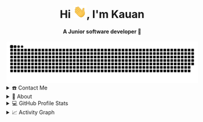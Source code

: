 <div align="center">
<h1 align="center">Hi <img width="35" src="https://github.com/1999AZZAR/1999AZZAR/blob/main/resources/img/waving.gif">, I'm Kauan </h1>
<h4 align="center">A Junior software developer 🧒</h4>
</div>

<div align="center">
  <a href="https://kaugoncalves.github.io/kaugoncalves/">
  <img  src="https://github.com/1999AZZAR/1999AZZAR/blob/main/resources/img/grid-snake.svg"
       alt="snake" /></a>
</div>

<details>
  <summary>☎️ Contact Me</summary>
<div>
  <samp>
    <h2 align="center">😎 You can reach me by:</h2>
    <p align="center">
      <br/>
      <a href="https://www.linkedin.com/in/kauan-gonçalves-3323501b6/" target="blank"><img align="center"
         src="https://img.shields.io/badge/linkedin-%231DA1F2.svg?style=for-the-badge&logo=linkedin&logoColor=white"
         alt="kau" height="30"/></a>
      <a href="https://mailto:kauangoncalves12.ks@gmail.com" target="blank"><img align="center"
         src="https://img.shields.io/badge/gmail-EA4335.svg?style=for-the-badge&logo=gmail&logoColor=white"
         alt="kau" height="30"/></a>
    </p>
  <p align="center">
      <a href="https://www.instagram.com/kaugoncalves__/" target="blank"><img align="center"
         src="https://img.shields.io/badge/instagram-%23E4405F.svg?style=for-the-badge&logo=Instagram&logoColor=white"
         alt="kau" height="30"/></a>
      <br>
    </p>
  </samp>
</div>
</details>

<details>
  <summary>🧮 About</summary>
<div>
<h2 align="center">🧮 About this Account</h2>
 <p align="center">
  <a href="github.com/kaugoncalves" target="blank"><img align="center" 
     src="https://badges.pufler.dev/visits/kaugoncalves/kaugoncalves?style=for-the-badge&color=e74c3c&logo=github&label=Spying+Counter"
     alt="spying counter" /></a>
  <a href="github.com/kaugoncalves" target="blank"><img align="center" 
     src="https://badges.pufler.dev/years/kaugoncalves/?style=for-the-badge&color=27a4fb&logo=github&label=Account+Age"
     alt="account age" /></a>
  </p>
  <p align="center">
  <a href="github.com/kaugoncalves" target="blank"><img align="center" 
     src="https://badges.pufler.dev/updated/kaugoncalves/kaugoncalves?style=for-the-badge&color=ff00b4&logo=github&label=Profile+Updated"
     alt="updated" /></a>
  <a href="github.com/kaugoncalves" target="blank"><img align="center" 
     src="https://badges.pufler.dev/repos/kaugoncalves/?style=for-the-badge&color=251ee7&logo=github&label=Public+Repos"
     alt="repos" /></a>
 </p>
</div>
</details>

<details> 
  <summary>💻 GitHub Profile Stats</summary>
  <div>
    <h2 align="center"> 📊 Github stats </h2>
      <br/>
        <p align="center">
          | ![Vishal's 𝚐𝚒𝚝𝚑𝚞𝚋 𝚐𝚛𝚊𝚙𝚑](https://activity-graph.herokuapp.com/graph?username=kaugoncalves&theme=react-dark&hide_border=true&area=true) |
| ![Vishal's github stats](https://github-readme-stats.vercel.app/api?username=kaugoncalves&show_icons=true&theme=algolia)              | 
| ![Vishal's GitHub Streak](https://github-readme-streak-stats.herokuapp.com/?user=kaugoncalves&theme=algolia)
        </p>
        <p align="center">
          <a href="https://github.com/kaugoncalves/">
          <img width="49.5%" src="https://github-readme-stats.vercel.app/api?username=kaugoncalves&show_icons=true&theme=gruvbox&hide_border=true" />
          <img width="49.5%" src="https://github-readme-streak-stats.herokuapp.com/?user=kaugoncalves&theme=gruvbox&hide_border=true" />
          </a>
       </p>
     <br>
  </div>    
</details>

<details>
  <summary>📈 Activity Graph</summary>
  <br/>
  <h2 align="center"> My current activity </h2>
<a href="https://github.com/ashutosh00710/github-readme-activity-graph"><img alt="kau's Activity Graph" src="https://activity-graph.herokuapp.com/graph/?username=kaugoncalves&bg_color=000&color=fff&line=00E676&point=fff&hide_border=true" /></a>
</details>


